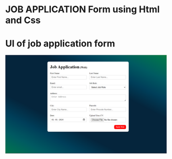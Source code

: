 <h1>JOB APPLICATION Form using Html and Css</h1>

<h1>UI of job application form</h1>


![logo](https://github.com/prajinpatil42/Job_Application-Form/blob/main/Images/1.png)
